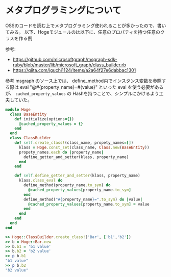 # メタプログラミングについて

OSSのコードを読む上でメタプログラミング使われることが多かったので、書いてみる。
以下、Hogeモジュールのは以下に、任意のプロパティを持つ任意のクラスを作る例

参考:
- https://github.com/microsoftgraph/msgraph-sdk-ruby/blob/master/lib/microsoft_graph/class_builder.rb
- https://qiita.com/iguchi1124/items/a2a64f27e6dabbac1301

参考 msgraph のソース上では、
define_method内でインスタンス変数を参照する際は eval "@#{property_name}=#{value}" といった eval を使う必要があるが、
`cached_property_values` の Hashを持つことで、シンプルにかけるよう工夫していた。

```.rb
module Hoge
  class BaseEntity
    def initialize(options={})
      @cached_property_values = {}
    end
  end
  class ClassBuilder
    def self.create_class!(class_name, propety_names=[])
      klass = Hoge.const_set(class_name, Class.new(BaseEntity))
      propety_names.each do |property_name|
        define_getter_and_setter(klass, property_name)
      end
    end

    def self.define_getter_and_setter(klass, property_name)
      klass.class_eval do
        define_method(property_name.to_sym) do
          @cached_property_values[property_name.to_sym]
        end
        define_method("#{property_name}=".to_sym) do |value|
          @cached_property_values[property_name.to_sym] = value
        end
      end
    end
  end
end
```

```.rb
>> Hoge::ClassBuilder.create_class!('Bar', ['b1','b2'])
>> b = Hoge::Bar.new
>> b.b1 = 'b1 value'
>> b.b2 = 'b2 value'
>> p b.b1
"b1 value"
>> p b.b2
"b2 value"
```
